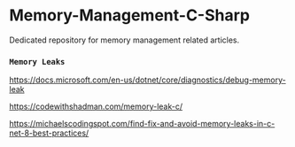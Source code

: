 # Memory-Management-C-Sharp

Dedicated repository for memory management related articles.

### `Memory Leaks`

https://docs.microsoft.com/en-us/dotnet/core/diagnostics/debug-memory-leak

https://codewithshadman.com/memory-leak-c/

https://michaelscodingspot.com/find-fix-and-avoid-memory-leaks-in-c-net-8-best-practices/
